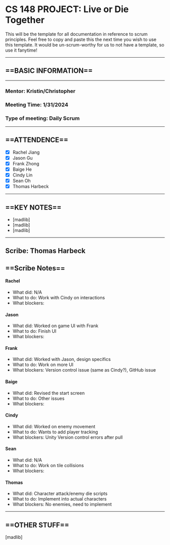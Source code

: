 # CS 148 PROJECT: Live or Die Together

This will be the template for all documentation in reference to scrum principles. Feel free to copy and paste this the next time you wish to use this template. It would be un-scrum-worthy for us to not have a template, so use it fanytime!

_____________________________________________________________________________
## ==BASIC INFORMATION==
_____________________________________________________________________________
### Mentor: Kristin/Christopher
### Meeting Time: 1/31/2024
### Type of meeting: Daily Scrum
_____________________________________________________________________________
## ==ATTENDENCE==
- [x] Rachel Jiang
- [x] Jason Gu
- [x] Frank Zhong
- [x] Baige He
- [x] Cindy Lin
- [x] Sean Oh
- [x] Thomas Harbeck
_____________________________________________________________________________

## ==KEY NOTES==
- [madlib]
- [madlib]
- [madlib]
_____________________________________________________________________________

## Scribe: Thomas Harbeck

## ==Scribe Notes==

#### Rachel
- What did: N/A
- What to do: Work with Cindy on interactions
- What blockers:

#### Jason
- What did: Worked on game UI with Frank
- What to do: Finish UI
- What blockers:

#### Frank
- What did: Worked with Jason, design specifics
- What to do: Work on more UI
- What blockers: Version control issue (same as Cindy?), GitHub issue

#### Baige
- What did: Revised the start screen
- What to do: Other issues
- What blockers:

#### Cindy
- What did: Worked on enemy movement
- What to do: Wants to add player tracking
- What blockers: Unity Version control errors after pull

#### Sean
- What did: N/A
- What to do: Work on tile collisions
- What blockers:

#### Thomas
- What did: Character attack/enemy die scripts
- What to do: Implement into actual characters
- What blockers: No enemies, need to implement

_____________________________________________________________________________

## ==OTHER STUFF==
[madlib]
